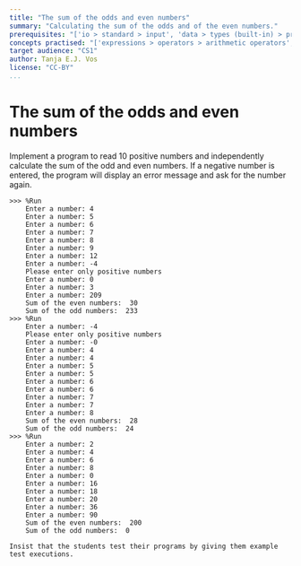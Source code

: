 ```yaml
---
title: "The sum of the odds and even numbers"
summary: "Calculating the sum of the odds and of the even numbers."
prerequisites: "['io > standard > input', 'data > types (built-in) > primitive > numeric', 'imperative programming > variables > variable declaration', 'imperative programming > variables > assignment']"
concepts practised: "['expressions > operators > arithmetic operators', 'control flow > loops', 'control flow > conditionals']"
target audience: "CS1"
author: Tanja E.J. Vos
license: "CC-BY"
...
```


# The sum of the odds and even numbers





Implement a program to read 10 positive numbers and independently
calculate the sum of the odd and even numbers. If a negative number
is entered, the program will display an error message and ask for
the number again.

```small
>>> %Run 
    Enter a number: 4
    Enter a number: 5
    Enter a number: 6
    Enter a number: 7
    Enter a number: 8
    Enter a number: 9
    Enter a number: 12
    Enter a number: -4
    Please enter only positive numbers
    Enter a number: 0
    Enter a number: 3
    Enter a number: 209
    Sum of the even numbers:  30
    Sum of the odd numbers:  233
>>> %Run
    Enter a number: -4
    Please enter only positive numbers
    Enter a number: -0
    Enter a number: 4
    Enter a number: 4
    Enter a number: 5
    Enter a number: 5
    Enter a number: 6
    Enter a number: 6
    Enter a number: 7
    Enter a number: 7
    Enter a number: 8
    Sum of the even numbers:  28
    Sum of the odd numbers:  24
>>> %Run 
    Enter a number: 2
    Enter a number: 4
    Enter a number: 6
    Enter a number: 8
    Enter a number: 0
    Enter a number: 16
    Enter a number: 18
    Enter a number: 20
    Enter a number: 36
    Enter a number: 90
    Sum of the even numbers:  200
    Sum of the odd numbers:  0
```

```testruntile
Insist that the students test their programs by giving them example
test executions.
```
